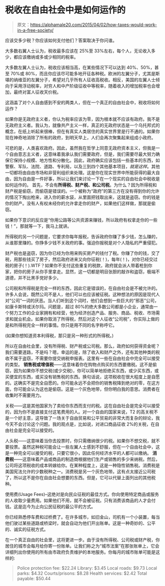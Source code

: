 # 税收在自由社会中是如何运作的

> 原文：<https://alphamale20.com/2015/04/02/how-taxes-would-work-in-a-free-society/>

应该交多少税？你应该如何支付他们？答案取决于你问谁。

大多数右翼人士认为，税收最多应该在 25%至 33%左右，每个人，无论收入多少，都应该缴纳或多或少相同的税率。

大多数左翼人士认为，税收应该相当高，在某些情况下可以达到 40%、50%，甚至 70%或 80%，而且你应该尽可能多地开征各种税。欧洲的左翼分子，尤其是斯堪的纳维亚的左翼分子，希望对几乎所有人征收高税收。相反，美国的左翼人士倾向于采用浮动税率，对穷人和中产阶级征收中等税率，随着收入的增加税率也会增加，最终对富人征收天价税。

这涵盖了对个人自由感到不安的两类人，但在一个真正的自由社会中，税收将如何运作？

如果你是无政府主义者，你认为税率应该为零，因为根本就不应该有政府。我不是无政府主义者。我认为，就像共产主义一样，真正的无政府状态是一个乌托邦式的概念，在纸上听起来很棒，但在有真实人类居住的真实世界里是行不通的。如果你现在神奇地消除了所有的政府，到明天早上，人们会再次聚集起来组成小政府。

可悲的是，人类喜欢政府。因此，虽然我在哲学上同意无政府资本主义，但我是一个自由意志主义者，这意味着我承认我们需要政府，但是，我们需要尽最大努力确保它保持小规模、地方性和分散化。因此，政府确实应该包括一些基本的东西，如警察、军队、法院、道路、专利局，以及三到四个其他基本项目，*就是这样*。其他一切都将由自由市场和非营利组织来处理。这是你在现实世界中所能获得的最大自由，因为自由是一件好事，所以让我们来讨论一下在一个现实的自由社会中税收是如何运作的。 首先，不会有**所得税、**财产税、和**公司税**。为什么？因为所得税和财产税是偷窃，而偷窃是错误的。一个被称为“政府”的第三方在没有得到你的允许的情况下掏出枪来，进入你的薪水袋，从里面把钱取出来，这就是盗窃。你的钱是你的财产。没有人有权未经你的允许拿走你的财产，如果他们这样做，那就是偷窃。

如果你下意识的反应是“你用公路等公共资源来赚钱，所以政府有权拿走你的一些钱！”，那就等一下，我马上就讲。

所得税的另一个问题是，它要求你每年报税，告诉政府你赚了多少钱，怎么赚的，从谁那里赚的。你挣多少钱不关政府的事。强迫你报税是对个人隐私的严重侵犯。

财产税也是盗窃，因为你已经为你用来购买房产的钱付了税。你赚了你的钱，交了税，用那些钱买了房子，然后政府进来又向你征税(！)，每年(！)，对你已经交过税的房子(！).WTF？如果你不支付这些重复的税款，政府就会派人带着枪到你家，把你的房子从你手里拿走。显然，这一切都是明目张胆的敲诈和盗窃，极端不道德，并不比黑手党好多少。

公司税和所得税是完全一样的东西，因此它是错误的，在自由社会是不被允许的。许多人会说，既然公司不是人，他们可以也应该被征税。这种想法的原因是现代人对“公司”一词的厌恶。当人们听到这个词时，他们会想到一些巨大的“邪恶”公司，如康卡斯特或沃尔玛。问题是，超过 80%的绝大多数公司都是小企业，通常由一个努力工作的企业家拥有和经营，他为经济创造产品、服务、商品、税收、市场需求和就业机会。如果你取消了所得税，然后对这个人征收“公司税”，你实际上做的是和所得税完全一样的事情。你只是用不同的名字称呼它。

(如果你想知道资本利得税，那只是另一种形式的所得税。)

所以在自由社会里，没有所得税、财产税或公司税。那么，政府如何获得资金呢？我们需要道路，不是吗？嗯，幸运的是，除了收入和财产之外，还有其他种类的税收不属于盗窃，不需要你提交纳税申报表。这里有一些在自由社会中完全可以接受的类型。 **销售税或增值税**——这意味着你在购物点购买的东西要缴税。这不是偷窃，因为如果你不想交税(或少交税)，你可以简单地拒绝买东西，或少买东西，或买便宜的东西，或买没有销售税的东西。换句话说，这项税收在很大程度上是自愿的。这确实不是完全自愿的。你可能永远不会把你的销售税降到绝对的零，在这方面，你可能会认为这也是偷窃。这是一个灰色地带，但你明白我的意思。消费者在收集时不需要用力。

关税——这是其他国家为了卖给你东西而支付的税。这在自由社会是完全可以接受的，因为你不是直接支付这笔费用的人。对一个自由的国家来说，T2 的高关税不是一个好主意，这导致了一场关于自由贸易和公平贸易的非常大而复杂的辩论，我今天不会讨论这个问题。我的观点是，比如说，对进口商品征收 2%的关税，在自由社会是完全可以接受的。

人头税——这意味着当你去投票时，你只需缴纳很少的税。如果你不想交税，就不要投票。虽然这种税可能会让一些左翼人士感到不舒服，但在一个自由社会中，这是一种完全可以接受的税，只要它很小，因此任何经济水平的人都可以缴纳。 **消费税**——这意味着产品或商品的制造商根据他们生产或销售的多少来纳税。然后，公司将这项税收的成本转嫁给你。在某种程度上，这是一种隐性销售税。消费税是美国宪法允许的少数税种之一。消费税是另一个灰色地带。这有点太接近公司税了，所以这不是你在自由社会想要的东西。但是，它可以代替上面列出的其他税种。

使用费(Usage Fees)–这绝对是向民众征税的最佳方式。你向使用特定商品或服务的人收取少量费用。如果他们不用，就不会被征税。只有消费该商品的人才会付钱。这是迄今为止向公民征税的最公平的方式。

你已经熟悉停车费和过桥费了。在许多城市，如旧金山，司机有一个小装置，每当他们驶过某些道路或桥梁时，就会自动为他们开出账单。这是一种奇妙的、公平的、诚实的征税方式。

在一个真正自由的社会里，这将更进一步。由于没有所得税、公司税或财产税，你居住的城市会每月给你寄一份账单。让我们称之为“城市法案”在那张账单上，它会详细列出你使用的所有由市政府负责维护的本地服务。你每月的城市账单可能是这样的:

> Police protection fee: $22.24 Library: $3.45
> Local roads: $9.73
> Local parks: $4.32
> Courts/prisons: $8.28
> Health services: $2.42
> Total payable: $50.44